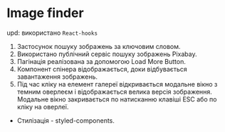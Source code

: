 # Image finder

upd: використано `React-hooks`

1. Застосунок пошуку зображень за ключовим словом.
2. Використано публічний сервіс пошуку зображень Pixabay.
3. Пагінація реалізована за допомогою Load More Button.
4. Компонент спінера відображається, доки відбувається завантаження зображень.
5. Під час кліку на елемент галереї відкривається модальне вікно з темним
   оверлеєм і відображається велика версія зображення. Модальне вікно
   закривається по натисканню клавіші ESC або по кліку на оверлеї.

- Стилізація - styled-components.
